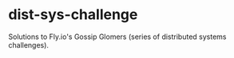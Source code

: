 # dist-sys-challenge
Solutions to Fly.io's Gossip Glomers (series of distributed systems challenges). 
